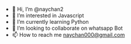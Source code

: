 - 👋 Hi, I’m @naychan2
- 👀 I’m interested in Javascript
- 🌱 I’m currently learning Python
- 💞️ I’m looking to collaborate on whatsapp Bot
- 📫 How to reach me naychan000@gmail.com

<!---
naychan2/naychan2 is a ✨ special ✨ repository because its `README.md` (this file) appears on your GitHub profile.
You can click the Preview link to take a look at your changes.
--->
